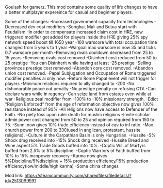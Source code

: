 Goulash for gamerz.
This mod contains some quality of life changes to have a better multiplayer expereince for casual and beginner players.

Some of the changes:
-Increased government capacity from technologies
-Decreased dev cost modifiers
-Songhai, Mali and Butua start with Feudalism
-In order to compensate increased claim cost in HRE, new triggered modifier got added for players inside the HRE giving 25% spy network speed boost till 1650 year
-100 warscore with total occupation time changed from 5 years to 1 year
-Wargoal max warscore is now 35 and ticks 0.7 warscore per month
-Removing rivals cooldown decreased from 25 to 15 years
-Removing rivals cost removed
-Disinherit cost reduced from 50 to 25 prestige
-You can Disinherit while having at least -25 prestige
-Selling provinces prestige cost removed
-Abandon core cost removed.
-Abandon union cost removed.
-Papal Subjugation and Occupation of Rome triggered modifier penalties ai only now.
-Return Rome Papal event will not trigger for players
-Minimum relations required to ally changed to -200
-No dishonorable peace out penalty
-No prestige penalty on refusing CTA
-Can declare wars while in regency
-Can seize land from estates even while at war
-Religious zeal modifier from -100% to -10% missionary strength.
-Edict “Religion Enforced” from the age of reformation objective now gives 100% resistance instead of 90%
-All religions now have access to Defender of the Faith.
-No piety loss upon ruler death for muslim religions
-Invite scholar admin power cost changed from 50 to 25 and opinion required from 150 to 75.
-Sunni now gives 10% trade efficiency instead of cav to inf ratio.
-Max church power from 200 to 300(used in anglican, protestant, hussite religions).
-Culture in the Carpathian Basin is only Hungarian.
-Hussite -5% Shock dmg received into -15% Shock dmg received
-Hussite Bread and Wine aspect 5% Trade Goods buffed into 10%.
-Coptic Will of Martyrs buffed from 2.5% to 5% discipline.
-Coptic Warriors of Faith buffed from 10% to 15% manpower recovery
-Karma now gives 5%Discipline/5%discipline + 15% production efficiency/15% production efficiency(low/middle/high karma)
-Some china changes

Mod link: 
https://steamcommunity.com/sharedfiles/filedetails/?id=2513099991